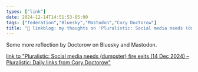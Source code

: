 ```yaml
---
types: ["link"]
date: 2024-12-14T14:51:53-05:00
tags: ["federation","Bluesky","Mastodon","Cory Doctorow"]
title: "🔗 linkblog: my thoughts on 'Pluralistic: Social media needs (dumpster) fire exits (14 Dec 2024) – Pluralistic: Daily links from Cory Doctorow'"
---
```

Some more reflection by Doctorow on Bluesky and Mastodon.

[link to "Pluralistic: Social media needs (dumpster) fire exits (14 Dec 2024) – Pluralistic: Daily links from Cory Doctorow"](https://pluralistic.net/2024/12/14/fire-exits/)
